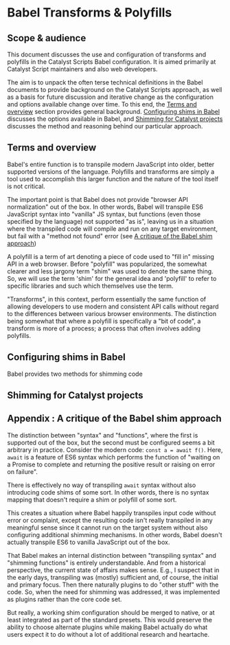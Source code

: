 # Babel Transforms & Polyfills

## Scope & audience

This document discusses the use and configuration of transforms and polyfills in
the Catalyst Scripts Babel configuration. It is aimed primarily at Catalyst
Script maintainers and also web developers.

The aim is to unpack the often terse technical definitions in the Babel
documents to provide background on the Catalyst Scripts approach, as well as a
basis for future discussion and iterative change as the configuration and
options available change over time. To this end, the
[Terms and overview](#terms-and-overview) section provides general background.
[Configuring shims in Babel](#configuring-shims-in-babel) discusses the options
available in Babel, and
[Shimming for Catalyst projects](#shimming-for-catalyst-projects) discusses the
method and reasoning behind our particular approach.

## Terms and overview

Babel's entire function is to transpile modern JavaScript into older, better
supported versions of the language. Polyfills and transforms are simply a tool
used to accomplish this larger function and the nature of the tool itself is not
critical.

The important point is that Babel does not provide "browser API normalization"
out of the box. In other words, Babel will transpile ES6 JavaScript syntax into
"vanilla" JS syntax, but functions (even those specified by the language) not
supported "as is",  leaving us in a situation where the transpiled code will
compile and run on any target environment, but fail with a "method not found"
error (see [A critique of the Babel shim approach](#a-critique-of-the-babel-shim-approach))

A polyfill is a term of art denoting a piece of code used to "fill in" missing
API in a web browser. Before "polyfill" was popularized, the somewhat clearer
and less jargony term "shim" was used to denote the same thing. So, we will use
the term 'shim' for the general idea and 'polyfill' to refer to specific
libraries and such which themselves use the term.

"Transforms", in this context, perform essentially the same function of allowing
developers to use modern and consistent API calls without regard to the
differences between various browser environments. The distinction being somewhat
that where a polyfill is specifically a "bit of code", a transform is more of a
process; a process that often involves adding polyfills.

## Configuring shims in Babel

Babel provides two methods for shimming code

## Shimming for Catalyst projects

## Appendix : A critique of the Babel shim approach

The distinction between "syntax" and "functions", where the first is supported
out of the box, but the second must be configured seems a bit arbitrary in
practice. Consider the modern code: `const a = await f()`. Here, `await` is a
feature of ES6 syntax which performs the function of "waiting on a Promise to
complete and returning the positive result or raising on error on failure".

There is effectively no way of transpiling `await` syntax without also
introducing code shims of some sort. In other words, there is no syntax mapping
that doesn't require a shim or polyfill of some sort.

This creates a situation where Babel happily transpiles input code without error
or complaint, except the resulting code isn't really transpiled in any
meaningful sense since it cannot run on the target system without also
configuring additional shimming mechanisms. In other words, Babel doesn't
actually transpile ES6 to vanilla JavaScript out of the box.

That Babel makes an internal distinction between "transpiling syntax" and
"shimming functions" is entirely understandable. And from a historical
perspective, the current state of affairs makes sense. E.g., I suspect that in
the early days, transpiling was (mostly) sufficient and, of course, the initial
and primary focus. Then there naturally plugins to do "other stuff" with the
code. So, when the need for shimming was addressed, it was implemented as
plugins rather than the core code set.

But really, a working shim configuration should be merged to native, or at least
integrated as part of the standard presets. This would preserve the ability to
choose alternate plugins while making Babel actually do what users expect it to
do without a lot of additional research and heartache.
